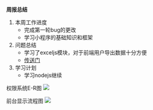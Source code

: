 **周报总结**

1. 本周工作进度
	* 完成第一轮bug的更改
	* 学习小程序的基础知识和框架
1. 问题总结
	* 学习了exceljs模块，对于前端用户导出数据十分方便
	* [传送门](https://blog.csdn.net/qq_24078843/article/details/76422786)
1. 学习计划
	* 学习nodejs继续

权限系统E-R图
![](//img.cnhash.com/63251c99-5879-48e1-b8ae-00074e1a1966.png)

前台显示流程图
![](//img.cnhash.com/9e2cb044-ec0c-4d3c-afa7-cff8a7540e84.png)